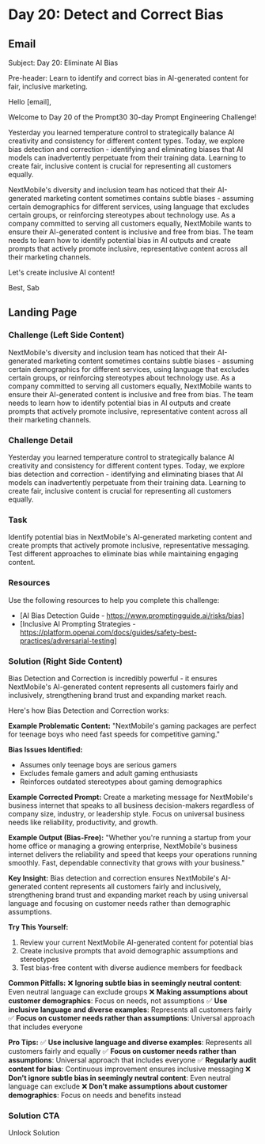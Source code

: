 # Day 20: Detect and Correct Bias

## Email
Subject: Day 20: Eliminate AI Bias

Pre-header: Learn to identify and correct bias in AI-generated content for fair, inclusive marketing.

Hello [email],

Welcome to Day 20 of the Prompt30 30-day Prompt Engineering Challenge!

Yesterday you learned temperature control to strategically balance AI creativity and consistency for different content types. Today, we explore bias detection and correction - identifying and eliminating biases that AI models can inadvertently perpetuate from their training data. Learning to create fair, inclusive content is crucial for representing all customers equally.

NextMobile's diversity and inclusion team has noticed that their AI-generated marketing content sometimes contains subtle biases - assuming certain demographics for different services, using language that excludes certain groups, or reinforcing stereotypes about technology use. As a company committed to serving all customers equally, NextMobile wants to ensure their AI-generated content is inclusive and free from bias. The team needs to learn how to identify potential bias in AI outputs and create prompts that actively promote inclusive, representative content across all their marketing channels.

Let's create inclusive AI content!

Best, Sab

## Landing Page

### Challenge (Left Side Content)
NextMobile's diversity and inclusion team has noticed that their AI-generated marketing content sometimes contains subtle biases - assuming certain demographics for different services, using language that excludes certain groups, or reinforcing stereotypes about technology use. As a company committed to serving all customers equally, NextMobile wants to ensure their AI-generated content is inclusive and free from bias. The team needs to learn how to identify potential bias in AI outputs and create prompts that actively promote inclusive, representative content across all their marketing channels.

### Challenge Detail
Yesterday you learned temperature control to strategically balance AI creativity and consistency for different content types. Today, we explore bias detection and correction - identifying and eliminating biases that AI models can inadvertently perpetuate from their training data. Learning to create fair, inclusive content is crucial for representing all customers equally.

### Task
Identify potential bias in NextMobile's AI-generated marketing content and create prompts that actively promote inclusive, representative messaging. Test different approaches to eliminate bias while maintaining engaging content.

### Resources
Use the following resources to help you complete this challenge:
- [AI Bias Detection Guide - https://www.promptingguide.ai/risks/bias]
- [Inclusive AI Prompting Strategies - https://platform.openai.com/docs/guides/safety-best-practices/adversarial-testing]

### Solution (Right Side Content)
Bias Detection and Correction is incredibly powerful - it ensures NextMobile's AI-generated content represents all customers fairly and inclusively, strengthening brand trust and expanding market reach.

Here's how Bias Detection and Correction works:

**Example Problematic Content:**
"NextMobile's gaming packages are perfect for teenage boys who need fast speeds for competitive gaming."

**Bias Issues Identified:**
- Assumes only teenage boys are serious gamers
- Excludes female gamers and adult gaming enthusiasts
- Reinforces outdated stereotypes about gaming demographics

**Example Corrected Prompt:**
Create a marketing message for NextMobile's business internet that speaks to all business decision-makers regardless of company size, industry, or leadership style. Focus on universal business needs like reliability, productivity, and growth.

**Example Output (Bias-Free):**
"Whether you're running a startup from your home office or managing a growing enterprise, NextMobile's business internet delivers the reliability and speed that keeps your operations running smoothly. Fast, dependable connectivity that grows with your business."

**Key Insight:**
Bias detection and correction ensures NextMobile's AI-generated content represents all customers fairly and inclusively, strengthening brand trust and expanding market reach by using universal language and focusing on customer needs rather than demographic assumptions.

**Try This Yourself:**
1. Review your current NextMobile AI-generated content for potential bias
2. Create inclusive prompts that avoid demographic assumptions and stereotypes
3. Test bias-free content with diverse audience members for feedback

**Common Pitfalls:**
❌ **Ignoring subtle bias in seemingly neutral content**: Even neutral language can exclude groups
❌ **Making assumptions about customer demographics**: Focus on needs, not assumptions
✅ **Use inclusive language and diverse examples**: Represents all customers fairly
✅ **Focus on customer needs rather than assumptions**: Universal approach that includes everyone

**Pro Tips:**
✅ **Use inclusive language and diverse examples**: Represents all customers fairly and equally
✅ **Focus on customer needs rather than assumptions**: Universal approach that includes everyone
✅ **Regularly audit content for bias**: Continuous improvement ensures inclusive messaging
❌ **Don't ignore subtle bias in seemingly neutral content**: Even neutral language can exclude
❌ **Don't make assumptions about customer demographics**: Focus on needs and benefits instead

### Solution CTA
Unlock Solution 